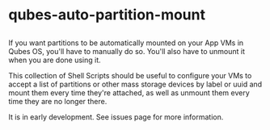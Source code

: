 # qubes-auto-partition-mount

##

If you want partitions to be automatically mounted on your App VMs in Qubes OS, you'll have to manually do so. You'll also have to unmount it when you are done using it. 

This collection of Shell Scripts should be useful to configure your VMs to accept a list of partitions or other mass storage devices by label or uuid and mount them every time they're attached, as well as unmount them every time they are no longer there.

It is in early development. See issues page for more information.
